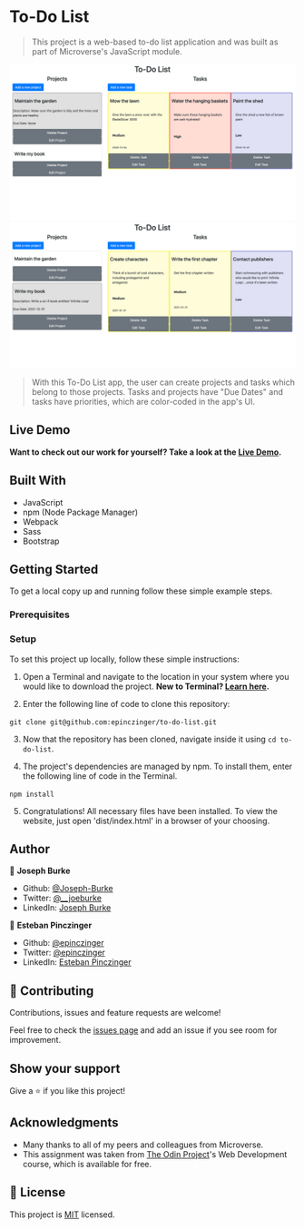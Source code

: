 # To-Do List

> This project is a web-based to-do list application and was built as part of Microverse's JavaScript module.

![screenshot](./screenshots/screenshot1.png)
![screenshot](./screenshots/screenshot2.png)

> With this To-Do List app, the user can create projects and tasks which belong to those projects. Tasks and projects have "Due Dates" and tasks have priorities, which are color-coded in the app's UI.

## Live Demo

**Want to check out our work for yourself? Take a look at the [Live Demo](https://raw.githack.com/epinczinger/to-do-list/feature/working-branch/dist/index.html ).**

## Built With

- JavaScript
- npm (Node Package Manager)
- Webpack
- Sass
- Bootstrap

## Getting Started

To get a local copy up and running follow these simple example steps.

### Prerequisites

### Setup

To set this project up locally, follow these simple instructions:

1. Open a Terminal and navigate to the location in your system where you would like to download the project. **New to Terminal? [Learn here](https://www.freecodecamp.org/news/conquering-the-command-line-f85f5e46c07c/).**

2. Enter the following line of code to clone this repository:

`git clone git@github.com:epinczinger/to-do-list.git`

3. Now that the repository has been cloned, navigate inside it using `cd to-do-list`.

4. The project's dependencies are managed by npm. To install them, enter the following line of code in the Terminal.

`npm install`

5. Congratulations! All necessary files have been installed. To view the website, just open 'dist/index.html' in a browser of your choosing.

## Author

👤 **Joseph Burke**

- Github: [@Joseph-Burke](https://github.com/Joseph-Burke)
- Twitter: [@__joeburke](https://twitter.com/__joeburke)
- LinkedIn: [Joseph Burke](https://www.linkedin.com/in/joseph-burke-b7a8261a5)

👤 **Esteban Pinczinger**

- Github: [@epinczinger](https://github.com/epinczinger)
- Twitter: [@epinczinger](https://twitter.com/epinczinger)
- LinkedIn: [Esteban Pinczinger](https://www.linkedin.com/in/esteban-pinczinger)

## 🤝 Contributing

Contributions, issues and feature requests are welcome!

Feel free to check the [issues page](issues/) and add an issue if you see room for improvement.

## Show your support

Give a ⭐️ if you like this project!

## Acknowledgments

- Many thanks to all of my peers and colleagues from Microverse.
- This assignment was taken from [The Odin Project](https://www.theodinproject.com/home)'s Web Development course, which is available for free.

## 📝 License

This project is [MIT](lic.url) licensed.
